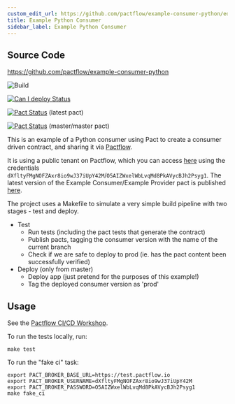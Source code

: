 ```yaml
---
custom_edit_url: https://github.com/pactflow/example-consumer-python/edit/master/README.md
title: Example Python Consumer
sidebar_label: Example Python Consumer
---
```


<!-- This file has been synced from the pactflow/example-consumer-python repository. Please do not edit it directly. The URL of the source file can be found in the custom_edit_url value above -->

## Source Code

https://github.com/pactflow/example-consumer-python


![Build](https://github.com/pactflow/example-consumer-python/workflows/Build/badge.svg)

[![Can I deploy Status](https://test.pactflow.io/pacticipants/pactflow-example-consumer-python/branches/master/latest-version/can-i-deploy/to-environment/production/badge.svg)](https://test.pactflow.io/overview/provider/pactflow-example-consumer-python/consumer/pactflow-example-consumer-python)

[![Pact Status](https://test.pactflow.io/pacts/provider/pactflow-example-provider-python/consumer/pactflow-example-consumer-python/latest/badge.svg)](https://test.pactflow.io/pacts/provider/pactflow-example-provider-python/consumer/pactflow-example-consumer-python/latest) (latest pact)

[![Pact Status](https://test.pactflow.io/pacts/provider/pactflow-example-provider-python/consumer/pactflow-example-consumer-python/latest/master/badge.svg)](https://test.pactflow.io/pacts/provider/pactflow-example-provider-python/consumer/pactflow-example-consumer-python/latest/master) (master/master pact) 

This is an example of a Python consumer using Pact to create a consumer driven contract, and sharing it via [Pactflow](https://pactflow.io).

It is using a public tenant on Pactflow, which you can access [here](https://test.pactflow.io) using the credentials `dXfltyFMgNOFZAxr8io9wJ37iUpY42M`/`O5AIZWxelWbLvqMd8PkAVycBJh2Psyg1`. The latest version of the Example Consumer/Example Provider pact is published [here](https://test.pactflow.io/pacts/provider/pactflow-example-provider-python/consumer/pactflow-example-consumer-python/latest).

The project uses a Makefile to simulate a very simple build pipeline with two stages - test and deploy.

* Test
  * Run tests (including the pact tests that generate the contract)
  * Publish pacts, tagging the consumer version with the name of the current branch
  * Check if we are safe to deploy to prod (ie. has the pact content been successfully verified)
* Deploy (only from master)
  * Deploy app (just pretend for the purposes of this example!)
  * Tag the deployed consumer version as 'prod'

## Usage

See the [Pactflow CI/CD Workshop](https://github.com/pactflow/ci-cd-workshop).

To run the tests locally, run:

```
make test
```

To run the "fake ci" task:
```
export PACT_BROKER_BASE_URL=https://test.pactflow.io
export PACT_BROKER_USERNAME=dXfltyFMgNOFZAxr8io9wJ37iUpY42M
export PACT_BROKER_PASSWORD=O5AIZWxelWbLvqMd8PkAVycBJh2Psyg1
make fake_ci
```
